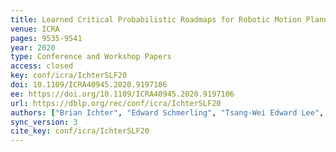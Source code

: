 ```yaml
---
title: Learned Critical Probabilistic Roadmaps for Robotic Motion Planning.
venue: ICRA
pages: 9535-9541
year: 2020
type: Conference and Workshop Papers
access: closed
key: conf/icra/IchterSLF20
doi: 10.1109/ICRA40945.2020.9197106
ee: https://doi.org/10.1109/ICRA40945.2020.9197106
url: https://dblp.org/rec/conf/icra/IchterSLF20
authors: ["Brian Ichter", "Edward Schmerling", "Tsang-Wei Edward Lee", "Aleksandra Faust"]
sync_version: 3
cite_key: conf/icra/IchterSLF20
---
```

